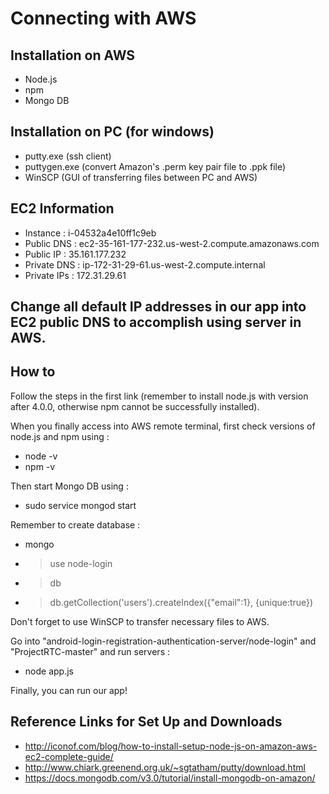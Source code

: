 # Connecting with AWS

## Installation on AWS

- Node.js
- npm
- Mongo DB

## Installation on PC (for windows)

- putty.exe (ssh client)
- puttygen.exe (convert Amazon's .perm key pair file to .ppk file)
- WinSCP (GUI of transferring files between PC and AWS)

## EC2 Information

- Instance : i-04532a4e10ff1c9eb
- Public DNS : ec2-35-161-177-232.us-west-2.compute.amazonaws.com
- Public IP : 35.161.177.232
- Private DNS : ip-172-31-29-61.us-west-2.compute.internal
- Private IPs : 172.31.29.61

## Change all default IP addresses in our app into EC2 public DNS to accomplish using server in AWS.

## How to

  Follow the steps in the first link (remember to install node.js with version after 4.0.0, otherwise npm cannot be successfully installed).

  When you finally access into AWS remote terminal, first check versions of node.js and npm using :

  * node -v
  * npm -v

  Then start Mongo DB using :

  * sudo service mongod start

  Remember to create database :

  * mongo
  * > use node-login
  * > db
  * > db.getCollection('users').createIndex({"email":1}, {unique:true})

  Don't forget to use WinSCP to transfer necessary files to AWS.

  Go into "android-login-registration-authentication-server/node-login" and "ProjectRTC-master" and run servers :
  * node app.js

  Finally, you can run our app!

## Reference Links for Set Up and Downloads
- http://iconof.com/blog/how-to-install-setup-node-js-on-amazon-aws-ec2-complete-guide/
- http://www.chiark.greenend.org.uk/~sgtatham/putty/download.html
- https://docs.mongodb.com/v3.0/tutorial/install-mongodb-on-amazon/